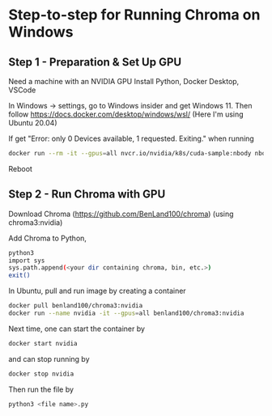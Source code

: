 # Step-to-step for Running Chroma on Windows

## Step 1 - Preparation & Set Up GPU

Need a machine with an NVIDIA GPU
Install Python, Docker Desktop, VSCode

In Windows -> settings, go to Windows insider and get Windows 11.
Then follow https://docs.docker.com/desktop/windows/wsl/
(Here I'm using Ubuntu 20.04)

If get "Error: only 0 Devices available, 1 requested. Exiting." when running
```sh
docker run --rm -it --gpus=all nvcr.io/nvidia/k8s/cuda-sample:nbody nbody -gpu -benchmark
```
Reboot


## Step 2 - Run Chroma with GPU

Download Chroma (https://github.com/BenLand100/chroma) (using chroma3:nvidia)

Add Chroma to Python,
```sh
python3
import sys
sys.path.append(<your dir containing chroma, bin, etc.>)
exit()
```

In Ubuntu, pull and run image by creating a container
```sh
docker pull benland100/chroma3:nvidia
docker run --name nvidia -it --gpus=all benland100/chroma3:nvidia
```

Next time, one can start the container by
```sh
docker start nvidia
```
and can stop running by
```sh
docker stop nvidia
```

Then run the file by
```sh
python3 <file name>.py
```

